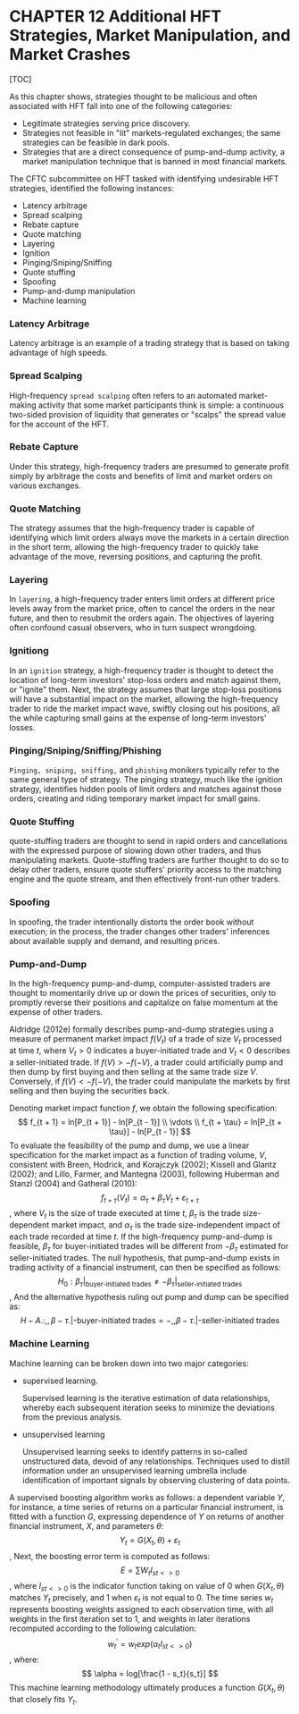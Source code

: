 # CHAPTER 12 Additional HFT Strategies, Market Manipulation, and Market Crashes

[TOC]



As this chapter shows, strategies thought to be malicious and often associated with HFT fall into one of the following categories:

- Legitimate strategies serving price discovery.
- Strategies not feasible in "lit" markets-regulated exchanges; the same strategies can be feasible in dark pools.
- Strategies that are a direct consequence of pump-and-dump activity, a market manipulation technique that is banned in most financial markets.

The CFTC subcommittee on HFT tasked with identifying undesirable HFT strategies, identified the following instances:

- Latency arbitrage
- Spread scalping
- Rebate capture
- Quote matching
- Layering
- Ignition
- Pinging/Sniping/Sniffing
- Quote stuffing
- Spoofing
- Pump-and-dump manipulation
- Machine learning

### Latency Arbitrage

Latency arbitrage is an example of a trading strategy that is based on taking advantage of high speeds.

### Spread Scalping

High-frequency `spread scalping` often refers to an automated market-making activity that some market participants think is simple: a continuous two-sided provision of liquidity that generates or "scalps" the spread value for the account of the HFT.

### Rebate Capture

Under this strategy, high-frequency traders are presumed to generate profit simply by arbitrage the costs and benefits of limit and market orders on various exchanges.

### Quote Matching

The strategy assumes that the high-frequency trader is capable of identifying which limit orders always move the markets in a certain direction in the short term, allowing the high-frequency trader to quickly take advantage of the move, reversing positions, and capturing the profit.

### Layering

In `layering`, a high-frequency trader enters limit orders at different price levels away from the market price, often to cancel the orders in the near future, and then to resubmit the orders again. The objectives of layering often confound casual observers, who in turn suspect wrongdoing.

### Ignitiong

In an `ignition` strategy, a high-frequency trader is thought to detect the location of long-term investors' stop-loss orders and match against them, or "ignite" them. Next, the strategy assumes that large stop-loss positions will have a substantial impact on the market, allowing the high-frequency trader to ride the market impact wave, swiftly closing out his positions, all the while capturing small gains at the expense of long-term investors' losses.

### Pinging/Sniping/Sniffing/Phishing

`Pinging, sniping, sniffing,` and `phishing` monikers typically refer to the same general type of strategy. The pinging strategy, much like the ignition strategy, identifies hidden pools of limit orders and matches against those orders, creating and riding temporary market impact for small gains.

### Quote Stuffing

quote-stuffing traders are thought to send in rapid orders and cancellations with the expressed purpose of slowing down other traders, and thus manipulating markets. Quote-stuffing traders are further thought to do so to delay other traders, ensure quote stuffers' priority access to the matching engine and the quote stream, and then effectively front-run other traders.

### Spoofing

In spoofing, the trader intentionally distorts the order book without execution; in the process, the trader changes other traders' inferences about available supply and demand, and resulting prices.

### Pump-and-Dump

In the high-frequency pump-and-dump, computer-assisted traders are thought to momentarily drive up or down the prices of securities, only to promptly reverse their positions and capitalize on false momentum at the expense of other traders.

Aldridge (2012e) formally describes pump-and-dump strategies using a measure of permanent market impact $f(V_{t})$ of a trade of size $V_{t}$ processed at time $t$, where $V_{t} > 0$ indicates a buyer-initiated trade and $V_{t} < 0$ describes a seller-initiated trade. If $f(V) > -f(-V)$, a trader could artificially pump and then dump by first buying and then selling at the same trade size $V$. Conversely, if $f(V) < -f(-V)$, the trader could manipulate the markets by first selling and then buying the securities back.

Denoting market impact function $f$, we obtain the following specification:
$$
f_{t + 1} = ln[P_{t + 1}] - ln[P_{t - 1}] \\
\vdots \\
f_{t + \tau} = ln[P_{t + \tau}] - ln[P_{t - 1}]
$$
To evaluate the feasibility of the pump and dump, we use a linear specification for the market impact as a function of trading volume, $V$, consistent with Breen, Hodrick, and Korajczyk (2002); Kissell and Glantz (2002); and Lillo, Farmer, and Mantegna (2003), following Huberman and Stanzl (2004) and Gatheral (2010):
$$
f_{t + \tau}(V_{t}) = \alpha_{\tau} + \beta_{\tau}V_{t} + \varepsilon_{t + \tau}
$$
, where $V_{t}$ is the size of trade executed at time $t$, $\beta_{\tau}$ is the trade size-dependent market impact, and $\alpha_{\tau}$ is the trade size-independent impact of each trade recorded at time $t$. If the high-frequency pump-and-dump is feasible, $\beta_{\tau}$ for buyer-initiated trades will be different from $-\beta_{\tau}$ estimated for seller-initiated trades. The null hypothesis, that pump-and-dump exists in trading activity of a financial instrument, can then be specified as follows:
$$
H_{0}:\beta_{\tau}|_{\text{buyer-initiated trades}} \neq -\beta_{\tau}|_{\text{seller-initiated trades}}
$$
, And the alternative hypothesis ruling out pump and dump can be specified as:
$$
H - A.:,,\beta - \tau.|\text{-buyer-initiated trades} = -,,\beta - \tau.|\text{-seller-initiated trades}
$$

### Machine Learning

Machine learning can be broken down into two major categories:

- supervised learning.

  Supervised learning is the iterative estimation of data relationships, whereby each subsequent iteration seeks to minimize the deviations from the previous analysis.

- unsupervised learning

  Unsupervised learning seeks to identify patterns in so-called unstructured data, devoid of any relationships. Techniques used to distill information under an unsupervised learning umbrella include identification of important signals by observing clustering of data points.

A supervised boosting algorithm works as follows: a dependent variable $Y$, for instance, a time series of returns on a particular financial instrument, is fitted with a function $G$, expressing dependence of $Y$ on returns of another financial instrument, $X$, and parameters $\theta$:
$$
Y_{t} = G(X_{t}, \theta) + \varepsilon_{t}
$$
, Next, the boosting error term is computed as follows:
$$
E = \sum W_{t} I_{st<>0}
$$
, where $I_{st <> 0}$ is the indicator function taking on value of 0 when $G(X_{t}, \theta)$ matches $Y_{t}$ precisely, and 1 when $\varepsilon_{t}$ is not equal to 0. The time series $w_{t}$ represents boosting weights assigned to each observation time, with all weights in the first iteration set to 1, and weights in later iterations recomputed according to the following calculation:
$$
w_{t}^{'} = w_{t} exp(\alpha_{t} I_{st <> 0})
$$
, where:
$$
\alpha = log[\frac{1 - s_t}{s_t}]
$$
This machine learning methodology ultimately produces a function $G(X_{t}, \theta)$ that closely fits $Y_{t}$.